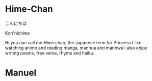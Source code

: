 # Hime-Chan
こんにちは 

Kon'nichiwa

Hi you can call me Hime chan, the Japanese term for Princess
I like watching anime and reading manga, manhua and manhwa
I also enjoy writing poems, free verse, rhyme and haiku.

# Manuel

